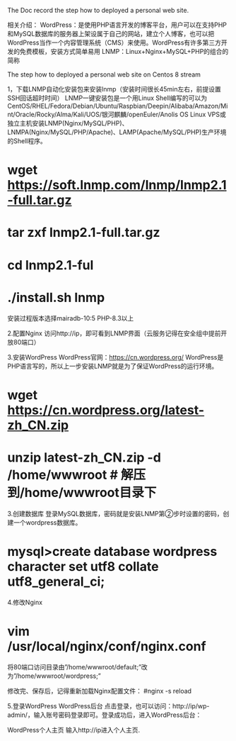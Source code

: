 The Doc record the step how to deployed a personal web site.

相关介绍：
WordPress：是使用PHP语言开发的博客平台，用户可以在支持PHP和MySQL数据库的服务器上架设属于自己的网站，建立个人博客，也可以把 WordPress当作一个内容管理系统（CMS）来使用。WordPress有许多第三方开发的免费模板，安装方式简单易用
LNMP：Linux+Nginx+MySQL+PHP的组合的简称

The step how to deployed a personal web site on Centos 8 stream

1，下载LNMP自动化安装包来安装lnmp（安装时间很长45min左右，前提设置SSH回话超时时间）
LNMP一键安装包是一个用Linux Shell编写的可以为CentOS/RHEL/Fedora/Debian/Ubuntu/Raspbian/Deepin/Alibaba/Amazon/Mint/Oracle/Rocky/Alma/Kali/UOS/银河麒麟/openEuler/Anolis OS Linux VPS或独立主机安装LNMP(Nginx/MySQL/PHP)、LNMPA(Nginx/MySQL/PHP/Apache)、LAMP(Apache/MySQL/PHP)生产环境的Shell程序。
# wget https://soft.lnmp.com/lnmp/lnmp2.1-full.tar.gz
# tar zxf lnmp2.1-full.tar.gz
# cd lnmp2.1-ful
# ./install.sh lnmp 
安装过程版本选择mairadb-10:5  PHP-8.3以上

2.配置Nginx
访问http://ip，即可看到LNMP界面（云服务记得在安全组中提前开放80端口）

3.安装WordPress
WordPress官网：https://cn.wordpress.org/
WordPress是PHP语言写的，所以上一步安装LNMP就是为了保证WordPress的运行环境。
# wget https://cn.wordpress.org/latest-zh_CN.zip
# unzip latest-zh_CN.zip -d /home/wwwroot  # 解压到/home/wwwroot目录下

3.创建数据库
登录MySQL数据库，密码就是安装LNMP第②步时设置的密码，创建一个wordpress数据库。
# mysql>create database wordpress character set utf8 collate utf8_general_ci;

4.修改Nginx
# vim /usr/local/nginx/conf/nginx.conf
将80端口访问目录由”/home/wwwroot/default;”改为”/home/wwwroot/wordpress;”

修改完、保存后，记得重新加载Nginx配置文件：
#nginx -s reload


5.登录WordPress
WordPress后台
点击登录，也可以访问：http://ip/wp-admin/，输入账号密码登录即可。登录成功后，进入WordPress后台：

WordPress个人主页
输入http://ip进入个人主页.
